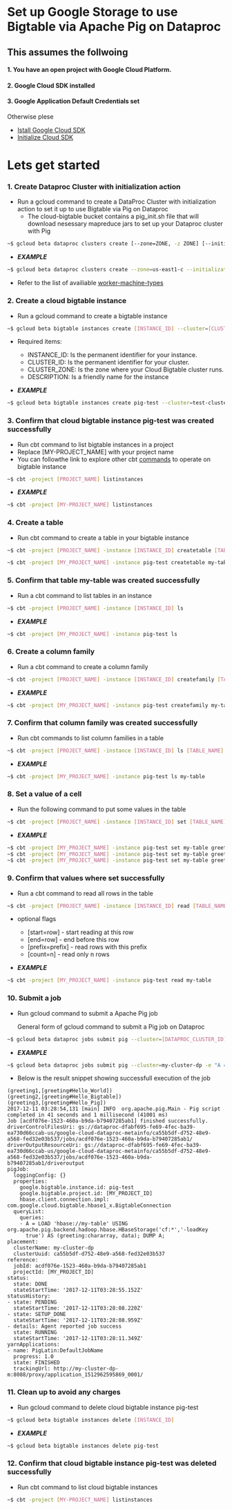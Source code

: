 # Set up Google Storage to use Bigtable via Apache Pig on Dataproc


## This assumes the follwoing
#### 1. You have an open project with Google Cloud Platform.
#### 2. Google Cloud SDK installed
#### 3. Google Application Default Credentials set

Otherwise plese 

- [Istall Google Cloud SDK](https://cloud.google.com/sdk/)
- [Initialize Cloud SDK](https://cloud.google.com/sdk/docs/initializing)

# Lets get started

### 1. **Create Dataproc Cluster with initialization action**

  - Run a gcloud command to create a DataProc Cluster with initialization action to set it up to use Bigtable via Pig on Dataproc
    - The cloud-bigtable bucket contains a pig_init.sh file that will download nesessary mapreduce jars to set up your Dataproc cluster with Pig
  ```sh
  ~$ gcloud beta dataproc clusters create [--zone=ZONE, -z ZONE] [--initialization-actions=[YOUR GOOGLE STORAGE BUCKET]/pig_init.sh --[WORKER-MACHINE-TYPE] [YOUR CLUSTER NAME]
  ```
 
  - **_EXAMPLE_**
  ```sh
  ~$ gcloud beta dataproc clusters create --zone=us-east1-c --initialization-actions=gs://cloud-bigtable/dataproc/pig_init.sh --worker-machine-type=n1-standard-1 my-cluster-dp
  ```
- Refer to the list of availiable [worker-machine-types](https://cloud.google.com/compute/docs/machine-types)

### 2. **Create a cloud bigtable instance**

  - Run a gcloud command to create a bigtable instance
  ```sh
  ~$ gcloud beta bigtable instances create [INSTANCE_ID] --cluster=[CLUSTER_ID] --cluster-zone=[CLUSTER_ZONE] --instance-type=[INSTANCE_TYPE; default="PRODUCTION"] --description=[DESCRIPTION]
  ```
  - Required items:
    - INSTANCE_ID: Is the permanent identifier for your instance.
    - CLUSTER_ID: Is the permanent identifier for your cluster.
    - CLUSTER_ZONE: Is the zone where your Cloud Bigtable cluster runs.
    - DESCRIPTION: Is a friendly name for the instance
 
  - **_EXAMPLE_**
  ```sh
  ~$ gcloud beta bigtable instances create pig-test --cluster=test-cluster --cluster-zone=us-east1-c --instance-type=DEVELOPMENT --description=pig-test
  ```

### 3. **Confirm that cloud bigtable instance pig-test was created successfully**
 
  - Run cbt command to list bigtable instances in a project
  - Replace [MY-PROJECT_NAME] with your project name
  - You can followthe link to explore other cbt [commands](https://cloud.google.com/bigtable/docs/go/cbt-reference) to operate on bigtable instance

  ```sh
  ~$ cbt -project [PROJECT_NAME] listinstances
  ```

  - **_EXAMPLE_**
  ```sh
  ~$ cbt -project [MY-PROJECT_NAME] listinstances
  ```

### 4. **Create a table**

  - Run cbt command to create a table in your bigtable instance
  ```sh
  ~$ cbt -project [PROJECT_NAME] -instance [INSTANCE_ID] createtable [TABLE_NAME] initial_splits=row
  ```

  ```sh
  ~$ cbt -project [MY_PROJECT_NAME] -instance pig-test createtable my-table initial_splits=row
  ```

### 5. **Confirm that table my-table was created successfully**

  - Run a cbt command to list tables in an instance
  ```sh
  ~$ cbt -project [PROJECT_NAME] -instance [INSTANCE_ID] ls
  ```
 
  - **_EXAMPLE_**
  ```sh
  ~$ cbt -project [MY_PROJECT_NAME] -instance pig-test ls
  ```


### 6. **Create a column family**

  - Run a cbt command to create a column family
  ```sh
  ~$ cbt -project [PROJECT_NAME] -instance [INSTANCE_ID] createfamily [TABLE] [COLUMN_FAMILY_NAME]
  ```

  - **_EXAMPLE_**
  ```sh
  ~$ cbt -project [MY_PROJECT_NAME] -instance pig-test createfamily my-table cf
  ```

### 7. **Confirm that column family was created successfully**

  - Run cbt commands to list column families in a table
  ```sh
  ~$ cbt -project [PROJECT_NAME] -instance [INSTANCE_ID] ls [TABLE_NAME]
  ```
 
  - **_EXAMPLE_**
  ```sh
  ~$ cbt -project [MY_PROJECT_NAME] -instance pig-test ls my-table
  ```

### 8. **Set a value of a cell**

  - Run the following command to put some values in the table
  ```sh
  ~$ cbt -project [PROJECT_NAME] -instance [INSTANCE_ID] set [TABLE_NAME] [ROW_NAME] [COLUMN_FAMILY]:[COLUMN_QUALIFIER]=[VALUE]
  ```
  
  - **_EXAMPLE_**
  ```sh
  ~$ cbt -project [MY_PROJECT_NAME] -instance pig-test set my-table greeting1 cf:greeting=Hello_World!
  ~$ cbt -project [MY_PROJECT_NAME] -instance pig-test set my-table greeting2 cf:greeting=Hello_Bigtable!
  ~$ cbt -project [MY_PROJECT_NAME] -instance pig-test set my-table greeting3 cf:greeting=Hello_Pig!
  ```

### 9. **Confirm that values where set successfully**

  - Run a cbt command to read all rows in the table
  ```sh
  ~$ cbt -project [PROJECT_NAME] -instance [INSTANCE_ID] read [TABLE_NAME]
  ```
  - optional flags

    - [start=row]     - start reading at this row
    - [end=row]       - end before this row
    - [prefix=prefix] - read rows with this prefix
    - [count=n]       - read only n rows

  - **_EXAMPLE_**
  ```sh
  ~$ cbt -project [MY_PROJECT_NAME] -instance pig-test read my-table
  ```

### 10. **Submit a job**

  - Run gcloud command to submit a Apache Pig job

	General form of gcloud command to submit a Pig job on Dataproc
    
  ```sh
  ~$ gcloud beta dataproc jobs submit pig --cluster=[DATAPROC_CLUSTER_ID] (--execute=[QUERY], -e [QUERY]| --file=[FILE], -f [FILE]) [--async] [--bucket=[BUCKET_NAME] [--continue-on-failure] [--driver-log-levels=[PACKAGE=LEVEL,…]] [--jars=[JAR,…]] [--labels=[KEY=VALUE,…]] [--max-failures-per-hour=[MAX_FAILURES_PER_HOUR]] [--params=[PARAM=VALUE,…]] [--properties=[PROPERTY=VALUE,…]] [--region=[REGION]] [GCLOUD_WIDE_FLAG …]
  ```

  - **_EXAMPLE_**
  ```sh
  ~$ gcloud beta dataproc jobs submit pig --cluster=my-cluster-dp -e "A = LOAD 'hbase://my-table' USING org.apache.pig.backend.hadoop.hbase.HBaseStorage('cf:*','-loadKey true') AS (grgeeting:chararray, data); DUMP A;" --properties=google.bigtable.project.id=[MY_PROJECT_ID],google.bigtable.instance.id=pig-test,hbase.client.connection.impl=com.google.cloud.bigtable.hbase1_x.BigtableConnection
  ```  

  - Below is the result snippet showing successfull execution of the job
  ```  
  (greeting1,[greeting#Hello_World])
  (greeting2,[greeting#Hello_Bigtable])
  (greeting3,[greeting#Hello_Pig])
  2017-12-11 03:28:54,131 [main] INFO  org.apache.pig.Main - Pig script completed in 41 seconds and 1 millisecond (41001 ms)
  Job [acdf076e-1523-460a-b9da-b79407285ab1] finished successfully.
  driverControlFilesUri: gs://dataproc-dfabf695-fe69-4fec-ba39-ea730d66ccab-us/google-cloud-dataproc-metainfo/ca55b5df-d752-48e9-a568-fed32e03b537/jobs/acdf076e-1523-460a-b9da-b79407285ab1/
  driverOutputResourceUri: gs://dataproc-dfabf695-fe69-4fec-ba39-ea730d66ccab-us/google-cloud-dataproc-metainfo/ca55b5df-d752-48e9-a568-fed32e03b537/jobs/acdf076e-1523-460a-b9da-b79407285ab1/driveroutput
  pigJob:
    loggingConfig: {}
    properties:
      google.bigtable.instance.id: pig-test
      google.bigtable.project.id: [MY_PROJECT_ID]
      hbase.client.connection.impl: com.google.cloud.bigtable.hbase1_x.BigtableConnection
    queryList:
      queries:
      - A = LOAD 'hbase://my-table' USING org.apache.pig.backend.hadoop.hbase.HBaseStorage('cf:*','-loadKey
        true') AS (greeting:chararray, data); DUMP A;
  placement:
    clusterName: my-cluster-dp
    clusterUuid: ca55b5df-d752-48e9-a568-fed32e03b537
  reference:
    jobId: acdf076e-1523-460a-b9da-b79407285ab1
    projectId: [MY_PROJECT_ID]
  status:
    state: DONE
    stateStartTime: '2017-12-11T03:28:55.152Z'
  statusHistory:
  - state: PENDING
    stateStartTime: '2017-12-11T03:28:08.220Z'
  - state: SETUP_DONE
    stateStartTime: '2017-12-11T03:28:08.959Z'
  - details: Agent reported job success
    state: RUNNING
    stateStartTime: '2017-12-11T03:28:11.349Z'
  yarnApplications:
  - name: PigLatin:DefaultJobName
    progress: 1.0
    state: FINISHED
    trackingUrl: http://my-cluster-dp-m:8088/proxy/application_1512962595869_0001/
  ```

### 11. **Clean up to avoid any charges**

  - Run gcloud command to delete cloud bigtable instance pig-test
  ```sh
  ~$ gcloud beta bigtable instances delete [INSTANCE_ID]  
  ```

  - **_EXAMPLE_**
  ```sh
  ~$ gcloud beta bigtable instances delete pig-test  
  ```

### 12. **Confirm that cloud bigtable instance pig-test was deleted successfully**

  - Run cbt command to list cloud bigtable instances
  ```sh
  ~$ cbt -project [MY-PROJECT_NAME] listinstances
  ```
